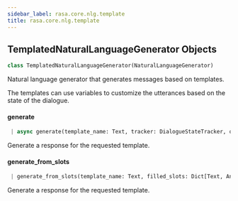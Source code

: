 ```yaml
---
sidebar_label: rasa.core.nlg.template
title: rasa.core.nlg.template
---
```

## TemplatedNaturalLanguageGenerator Objects

```python
class TemplatedNaturalLanguageGenerator(NaturalLanguageGenerator)
```

Natural language generator that generates messages based on templates.

The templates can use variables to customize the utterances based on the
state of the dialogue.

#### generate

```python
 | async generate(template_name: Text, tracker: DialogueStateTracker, output_channel: Text, **kwargs: Any, ,) -> Optional[Dict[Text, Any]]
```

Generate a response for the requested template.

#### generate\_from\_slots

```python
 | generate_from_slots(template_name: Text, filled_slots: Dict[Text, Any], output_channel: Text, **kwargs: Any, ,) -> Optional[Dict[Text, Any]]
```

Generate a response for the requested template.

